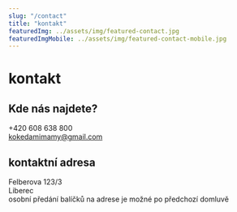 ```yaml
---
slug: "/contact"
title: "kontakt"
featuredImg: ../assets/img/featured-contact.jpg
featuredImgMobile: ../assets/img/featured-contact-mobile.jpg
---
```


# kontakt

## Kde nás najdete?

+420 608 638 800<br />
kokedamimamy@gmail.com

<!--
<span class="u-bold">Plzeň</span><br />
UMU design shop<br />
Presslova 14

<span class="u-bold">Praha</span><br />
Botanika store<br />
Koněvova 179
-->

## kontaktní adresa

Felberova 123/3<br />
Liberec<br />
osobní předání balíčků na adrese je možné po předchozí domluvě
